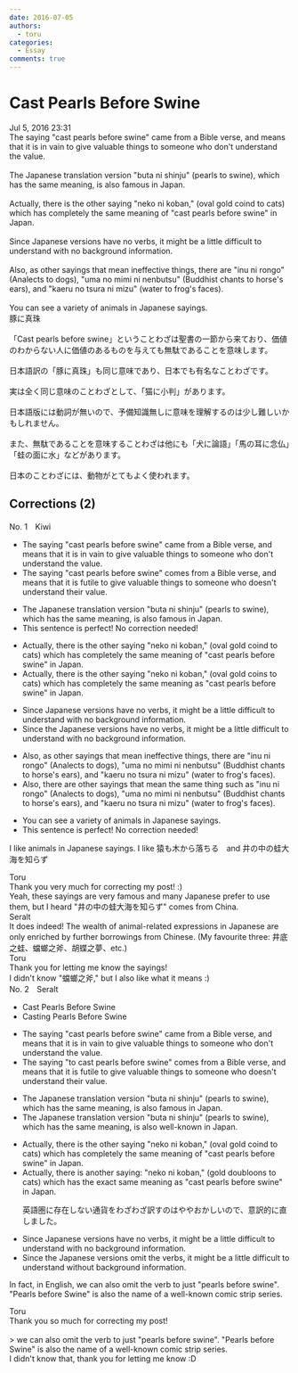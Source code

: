 ```yaml
---
date: 2016-07-05
authors:
  - toru
categories:
  - Essay
comments: true
---
```


# Cast Pearls Before Swine
<div class="date">Jul 5, 2016 23:31</div>
<div id="post"><div id="body_show_ori">
The saying "cast pearls before swine" came from a Bible verse, and means that it is in vain to give valuable things to someone who don't understand the value.<br/><br/>The Japanese translation version "buta ni shinju" (pearls to swine), which has the same meaning, is also famous in Japan.<br/><br/>Actually, there is the other saying "neko ni koban," (oval gold coind to cats) which has completely the same meaning of "cast pearls before swine" in Japan.<br/><br/>Since Japanese versions have no verbs, it might be a little difficult to understand with no background information.<br/><br/>Also, as other sayings that mean ineffective things, there are "inu ni rongo" (Analects to dogs), "uma no mimi ni nenbutsu" (Buddhist chants to horse's ears), and "kaeru no tsura ni mizu" (water to frog's faces).<br/><br/>You can see a variety of animals in Japanese sayings.
</div></div>

<!-- more -->

<div id="post_ja"><div id="body_show_mo">
豚に真珠<br/><br/>「Cast pearls before swine」ということわざは聖書の一節から来ており、価値のわからない人に価値のあるものを与えても無駄であることを意味します。<br/><br/>日本語訳の「豚に真珠」も同じ意味であり、日本でも有名なことわざです。<br/><br/>実は全く同じ意味のことわざとして、「猫に小判」があります。<br/><br/>日本語版には動詞が無いので、予備知識無しに意味を理解するのは少し難しいかもしれません。<br/><br/>また、無駄であることを意味することわざは他にも「犬に論語」「馬の耳に念仏」「蛙の面に水」などがあります。<br/><br/>日本のことわざには、動物がとてもよく使われます。
</div></div>

## Corrections (2)
<div id="block"><div class="first_name"> No. 1　<span class="just_name">Kiwi</span></div><div id="block2">
<ul class="correction_field">
<li class="incorrect">The saying "cast pearls before swine" came from a Bible verse, and means that it is in vain to give valuable things to someone who don't understand the value.</li>
<li class="corrected correct">
The saying "cast pearls before swine" <span class="f_blue">comes</span> from a Bible verse, and means that it is <span class="f_blue">futile</span> to give valuable things to someone who <span class="f_blue">doesn't</span> understand <span class="f_blue">their</span> value.
</li>
</ul>
<ul class="correction_field">
<li class="incorrect">The Japanese translation version "buta ni shinju" (pearls to swine), which has the same meaning, is also famous in Japan.</li>
<li class="corrected perfect">This sentence is perfect! No correction needed!</li>
</ul>
<ul class="correction_field">
<li class="incorrect">Actually, there is the other saying "neko ni koban," (oval gold coind to cats) which has completely the same meaning of "cast pearls before swine" in Japan.</li>
<li class="corrected correct">
Actually, there is the other saying "neko ni koban," (oval gold <span class="f_blue">coins</span> to cats) which has completely the same meaning <span class="f_blue">as </span>"cast pearls before swine" in Japan.
</li>
</ul>
<ul class="correction_field">
<li class="incorrect">Since Japanese versions have no verbs, it might be a little difficult to understand with no background information.</li>
<li class="corrected correct">
Since <span class="f_blue">the </span>Japanese versions have no verbs, it might be a little difficult to understand with no background information.
</li>
</ul>
<ul class="correction_field">
<li class="incorrect">Also, as other sayings that mean ineffective things, there are "inu ni rongo" (Analects to dogs), "uma no mimi ni nenbutsu" (Buddhist chants to horse's ears), and "kaeru no tsura ni mizu" (water to frog's faces).</li>
<li class="corrected correct">
Also, <span class="f_blue">there are </span>other sayings that mean <span class="f_blue">the same thing</span> <span class="f_blue">such as</span> "inu ni rongo" (Analects to dogs), "uma no mimi ni nenbutsu" (Buddhist chants to horse's ears), and "kaeru no tsura ni mizu" (water to frog's faces).
</li>
</ul>
<ul class="correction_field">
<li class="incorrect">You can see a variety of animals in Japanese sayings.</li>
<li class="corrected perfect">This sentence is perfect! No correction needed!</li>
</ul>
<p class="comment_small">
 I like animals in Japanese sayings. I like 猿も木から落ちる　and 井の中の蛙大海を知らず
</p>

</div><div class="name"><span class="just_name">Toru</span><br>
Thank you very much for correcting my post! :)<br/>Yeah, these sayings are very famous and many Japanese prefer to use them, but I heard "井の中の蛙大海を知らず" comes from China.
</div>
<div class="name"><span class="just_name">Seralt</span><br>
It does indeed! The wealth of animal-related expressions in Japanese are only enriched by further borrowings from Chinese. (My favourite three: 井底之蛙、蟷螂之斧、胡蝶之夢、etc.)
</div>
<div class="name"><span class="just_name">Toru</span><br>
Thank you for letting me know the sayings!<br/>I didn't know "蟷螂之斧," but I also like what it means :)
</div>
</div>
<div id="block"><div class="first_name"> No. 2　<span class="just_name">Seralt</span></div><div id="block2">
<ul class="correction_field">
<li class="incorrect">Cast Pearls Before Swine</li>
<li class="corrected correct">
<span class="f_blue">Casting</span> Pearls Before Swine
</li>
</ul>
<ul class="correction_field">
<li class="incorrect">The saying "cast pearls before swine" came from a Bible verse, and means that it is in vain to give valuable things to someone who don't understand the value.</li>
<li class="corrected correct">
The saying "<span class="f_blue">to </span>cast pearls before swine" <span class="f_blue">comes </span>from a Bible verse, and means that it is <span class="f_blue">futile</span> to give valuable things to someone who <span class="f_red">doesn't</span> understand <span class="f_red">their</span> value.
</li>
</ul>
<ul class="correction_field">
<li class="incorrect">The Japanese translation version "buta ni shinju" (pearls to swine), which has the same meaning, is also famous in Japan.</li>
<li class="corrected correct">
The Japanese translation <span class="f_red"><span class="sline">version</span></span> "buta ni shinju" (pearls to swine), which has the same meaning, is also <span class="f_red">well-known</span> in Japan.
</li>
</ul>
<ul class="correction_field">
<li class="incorrect">Actually, there is the other saying "neko ni koban," (oval gold coind to cats) which has completely the same meaning of "cast pearls before swine" in Japan.</li>
<li class="corrected correct">
Actually, there is <span class="f_blue">another </span>saying<span class="f_bold"><span class="f_blue">:</span></span> "neko ni koban," (<span class="f_blue">gold doubloons</span> to cats) which has the <span class="f_blue">exact </span>same meaning <span class="f_red">as</span> "cast pearls before swine" in Japan.
<p class="correction_comment">英語圏に存在しない通貨をわざわざ訳すのはややおかしいので、意訳的に直しました。</p>
</li>
</ul>
<ul class="correction_field">
<li class="incorrect">Since Japanese versions have no verbs, it might be a little difficult to understand with no background information.</li>
<li class="corrected correct">
Since <span class="f_red">the </span>Japanese versions <span class="f_blue">omit the verbs</span>, it might be a little difficult to understand <span class="f_red">without</span> background information.
</li>
</ul>
<p class="comment_small">
 In fact, in English, we can also omit the verb to just "pearls before swine". "Pearls before Swine" is also the name of a well-known comic strip series.
</p>

</div><div class="name"><span class="just_name">Toru</span><br>
Thank you so much for correcting my post!<br/><br/>&gt; we can also omit the verb to just "pearls before swine". "Pearls before Swine" is also the name of a well-known comic strip series.<br/>I didn't know that, thank you for letting me know :D
</div>
</div>
